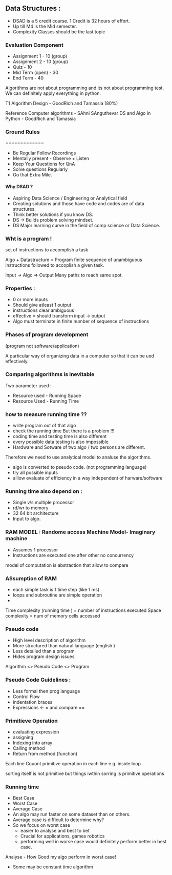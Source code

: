 ## Data Structures : 

* DSAD is a 5 credit course. 1 Credit is 32 hours of effort. 
* Up till M4 is the Mid semester. 
* Complexity Classes should be the last topic 

### Evaluation Component
* Assignment 1 - 10 (group)
* Assignment 2 - 10 (group)
* Quiz         - 10
* Mid Term (open) - 30
* End Term     - 40

Algorithms are not about programming and its not about programming test. We can definitely apply everything in python. 

T1 Algorithm Design - GoodRich and Tamassia (80%)

Reference 
Computer algorithms - SAhni SAnguthevar
DS and Algo in Python - GoodRich and Tamassia

###  Ground Rules 
=============

* Be Regular Follow Recordings 
* Mentally present - Observe + Listen 
* Keep Your Questions for QnA 
* Solve questions Regularly
* Go that Extra Mile. 

#### Why DSAD ?

* Aspiring Data Science / Engineering or Analytical field 
* Creating solutions and those have code and codes are of data structures.
* Think better solutions if you know DS. 
* DS -> Builds problem solving mindset. 
* DS Major learning curve in the field of comp science or Data Science.


### Wht is a program !
set of instructions to accomplish a task 

Algo + Datastructure = Program 
finite sequence of unambiguous instructions followed to accoplish a given task.

Input -> Algo => Output 
Many paths to reach same spot. 


### Properties : 
* 0 or more inputs
* Should give atleast 1 output
* instructions clear ambiguous
* effective = should transform input -> output
* Algo must terminate in finite number of sequence of instructions 

### Phases of program development 
(program not software/application)

A particular way of organizing data in a computer so that it can be ued effectively.

### Comparing algorithms is inevitable
Two parameter used : 
* Resource used  - Running Space
* Resource Used  - Running Time 

### how to measure running time ??
* write program out of that algo
* check the running time  But there is a problem !!!
* coding time and testing time is also different 
* every possible data testing is also impossible 
* Hardware and Sotware of two algo / two persons are different. 

Therefore we need to use analytical model to analuse the algorithms.
* algo is converted to pseudo code. (not programming language)
* try all possible inputs
* alllow evaluate of efficiency in a way independent of harware/software


### Running time also depend on :
* Single v/s multiple processor
* rd/wr to memory
* 32 64 bit architecture
* Input to algo.

### RAM MODEL : Randome access Machine Model- Imaginary machine 
* Assumes 1 processor
* Instructions are executed one after other no concurrency


model of computation is abstraction that allow to compare

### ASsumption of RAM
* each simple task is 1 time step (like 1 ms)
* loops and subroutine are simple operation
* 

Time complexity (running time ) = number of instructions executed 
Space complexity = num of memory cells accessed

### Pseudo code 
* High level description of algorithm
* More structured than natural language (english )
* Less detailed than a program
* Hides program design issues

Algorithm <> Pseudo Code <> Program

### Pseudo Code Guidelines :
* Less formal then prog language
* Control Flow 
* indentation braces
* Expressions <-  = and compare == 


### Primitieve Operation 
* evaluating expression
* assigning 
* Indexing into array
* Calling method
* Return from method (function)


Each line
Couont primitive operation in each line 
e.g. inside loop 

sorting itself is not primitive but
things iwthin sorring is primitive operations 

### Running time 
* Best Case
* Worst Case
* Average Case
* An algo may run faster on some dataset than on others.
* Average case is difficult to determine why?
* So we focus on worst case     
    * easier to analyse and best to bet
    * Crucial for applications, games robotics
    * performing well in worse case would definitely perform better in best case. 

Analyse - How Good my algo perform in worst case!
* Some may be constant time algorithm




